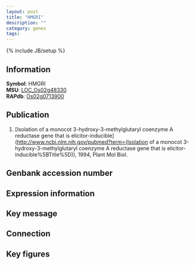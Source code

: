 ```yaml
---
layout: post
title: "HMGRI"
description: ""
category: genes
tags: 
---
```

{% include JB/setup %}

## Information
__Symbol__: HMGRI  
__MSU__: [LOC_Os02g48330](http://rice.plantbiology.msu.edu/cgi-bin/ORF_infopage.cgi?orf=LOC_Os02g48330)  
__RAPdb__: [Os02g0713900](http://rapdb.dna.affrc.go.jp/viewer/gbrowse_details/irgsp1?name=Os02g0713900)  

## Publication
1. [Isolation of a monocot 3-hydroxy-3-methylglutaryl coenzyme A reductase gene that is elicitor-inducible](http://www.ncbi.nlm.nih.gov/pubmed?term=(Isolation of a monocot 3-hydroxy-3-methylglutaryl coenzyme A reductase gene that is elicitor-inducible%5BTitle%5D)), 1994, Plant Mol Biol.

## Genbank accession number

## Expression information

## Key message

## Connection

## Key figures


